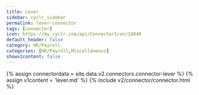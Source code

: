 ```yaml
---
title: Lever
sidebar: cyclr_sidebar
permalink: lever-connector
tags: [connector]
icon: https://my.cyclr.com/api/ConnectorIcon/14040
default_header: false
category: HR/Payroll
categories: [HR/Payroll,Miscellaneous]
showv1content: false
---
```

{% assign connectordata = site.data.v2.connectors.connector-lever %}
{% assign v1content = 'lever.md' %}
{% include v2/connector/connector.html %}	